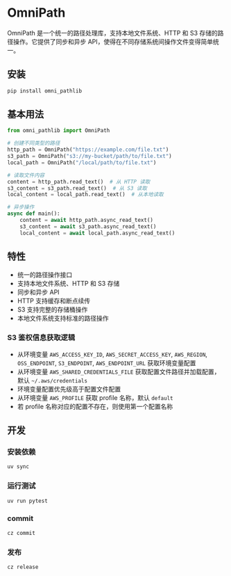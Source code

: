 # OmniPath

OmniPath 是一个统一的路径处理库，支持本地文件系统、HTTP 和 S3 存储的路径操作。它提供了同步和异步 API，使得在不同存储系统间操作文件变得简单统一。

## 安装

```bash
pip install omni_pathlib
```

## 基本用法

```python
from omni_pathlib import OmniPath

# 创建不同类型的路径
http_path = OmniPath("https://example.com/file.txt")
s3_path = OmniPath("s3://my-bucket/path/to/file.txt")
local_path = OmniPath("/local/path/to/file.txt")

# 读取文件内容
content = http_path.read_text()  # 从 HTTP 读取
s3_content = s3_path.read_text()  # 从 S3 读取
local_content = local_path.read_text()  # 从本地读取

# 异步操作
async def main():
    content = await http_path.async_read_text()
    s3_content = await s3_path.async_read_text()
    local_content = await local_path.async_read_text()
```

## 特性

- 统一的路径操作接口
- 支持本地文件系统、HTTP 和 S3 存储
- 同步和异步 API
- HTTP 支持缓存和断点续传
- S3 支持完整的存储桶操作
- 本地文件系统支持标准的路径操作

### S3 鉴权信息获取逻辑

- 从环境变量 `AWS_ACCESS_KEY_ID`, `AWS_SECRET_ACCESS_KEY`, `AWS_REGION`, `OSS_ENDPOINT`, `S3_ENDPOINT`, `AWS_ENDPOINT_URL` 获取环境变量配置
- 从环境变量 `AWS_SHARED_CREDENTIALS_FILE` 获取配置文件路径并加载配置，默认 `~/.aws/credentials`
- 环境变量配置优先级高于配置文件配置
- 从环境变量 `AWS_PROFILE` 获取 profile 名称，默认 `default`
- 若 profile 名称对应的配置不存在，则使用第一个配置名称

## 开发

### 安装依赖

```bash
uv sync
```

### 运行测试

```bash
uv run pytest
```

### commit

```bash
cz commit
```

### 发布

```bash
cz release
```
